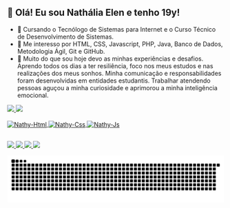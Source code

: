 <h2>👋 Olá! Eu sou Nathália Elen e tenho 19y!</h2>

- 👀 Cursando o Tecnólogo de Sistemas para Internet e o Curso Técnico de Desenvolvimento de Sistemas.
- 🌱 Me interesso por HTML, CSS, Javascript, PHP, Java, Banco de Dados, Metodologia Ágil, Git e GitHub.
- 💞️ Muito do que sou hoje devo as minhas experiências e desafios. Aprendo todos os dias a ter resiliência, foco nos meus estudos e nas realizações dos meus sonhos. Minha comunicação e responsabilidades foram desenvolvidas em entidades estudantis. Trabalhar atendendo pessoas aguçou a minha curiosidade e aprimorou a minha inteligência emocional.

<div>
  <a href="https://github.com/NathaliaElen">
  <img height = "180em" src = "https://github-readme-stats.vercel.app/api?username=NathaliaElen&show_icons=true&theme=dracula&include_all_commits=true&count_private=true" />
  <img height = "180em" src = "https://github-readme-stats.vercel.app/api/top-langs/?username=NathaliaElen&layout=compact&langs_count=7&theme=dracula" />
</div>

<div style = "display: inline_block"> <br>
  <img align="center" alt="Nathy-Html" height="30" width="40" src="https://cdn.jsdelivr.net/gh/devicons/devicon/icons/html5/html5-original.svg" />
  <img align="center" alt="Nathy-Css" height="30" width="40" src="https://cdn.jsdelivr.net/gh/devicons/devicon/icons/css3/css3-original.svg" />
  <img align="center" alt="Nathy-Js" height="30" width="40" src="https://cdn.jsdelivr.net/gh/devicons/devicon/icons/javascript/javascript-original.svg" />
</div>
  
  ##

<div> 
  
  <a href = "mailto:nathaliaelen79@gmail.com">
    <img src="https://img.shields.io/badge/-Gmail-%23333?style=for-the-badge&logo=gmail&logoColor=white" target="_blank">
  </a>
  
  <a href="https://www.linkedin.com/in/nathália-elen-5043ab1b2" target="_blank">
    <img src="https://img.shields.io/badge/-LinkedIn-%230077B5?style=for-the-badge&logo=linkedin&logoColor=white" target="_blank">
  </a>
  
  <a href="https://instagram.com/ops.nathalia" target="_blank">
    <img src="https://img.shields.io/badge/-Instagram-%23E4405F?style=for-the-badge&logo=instagram&logoColor=white" target="_blank">
  </a>
  
  <a href="https://www.facebook.com/nathalia.ellen.5458" target="_blank">
    <img src="https://img.shields.io/badge/Facebook-1877F2?style=for-the-badge&logo=facebook&logoColor=white" target="_blank">
  </a>
 
  ![Snake animation](https://github.com/NathaliaElen/NathaliaElen/blob/output/github-contribution-grid-snake.svg)
 
</div>


